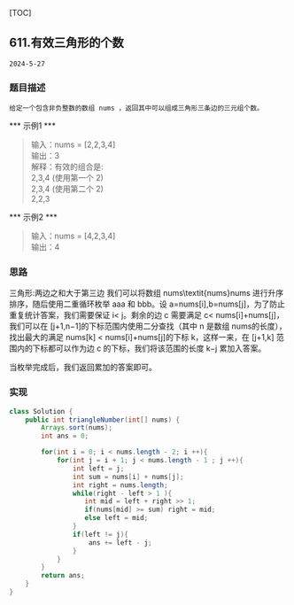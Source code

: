 [TOC]
## 611.有效三角形的个数

```
2024-5-27
```
### 题目描述
```
给定一个包含非负整数的数组 nums ，返回其中可以组成三角形三条边的三元组个数。                                                                                                
```

*** 示例1 ***
> 输入：nums = [2,2,3,4]                                   
> 输出：3                                                       
> 解释：有效的组合是:           
2,3,4 (使用第一个 2)                        
2,3,4 (使用第二个 2)                            
2,2,3                                                                                       

        
*** 示例2 ***
> 输入：nums = [4,2,3,4]                                                                                                           
> 输出：4                                   
                                                                                 
 
### 思路          

三角形:两边之和大于第三边
我们可以将数组 nums\textit{nums}nums 进行升序排序，随后使用二重循环枚举 aaa 和 bbb。设 a=nums[i],b=nums[j]，为了防止重复统计答案，我们需要保证 i< j。剩余的边 c 需要满足 c< nums[i]+nums[j]，我们可以在 [j+1,n−1]的下标范围内使用二分查找（其中 n 是数组 nums的长度），找出最大的满足 nums[k] < nums[i]+nums[j]的下标 k，这样一来，在 [j+1,k] 范围内的下标都可以作为边 c 的下标，我们将该范围的长度 k−j 累加入答案。

当枚举完成后，我们返回累加的答案即可。
        
### 实现
```java
class Solution {
    public int triangleNumber(int[] nums) {
        Arrays.sort(nums);
        int ans = 0;

        for(int i = 0; i < nums.length - 2; i ++){
            for(int j = i + 1; j < nums.length - 1 ; j ++){
                int left = j;
                int sum = nums[i] + nums[j];
                int right = nums.length;
                while(right - left > 1 ){
                   int mid = left + right >> 1;
                   if(nums[mid] >= sum) right = mid;
                   else left = mid;    
                }
                if(left != j){
                    ans += left - j;
                }
            }
        }
        return ans;
    }
}
```